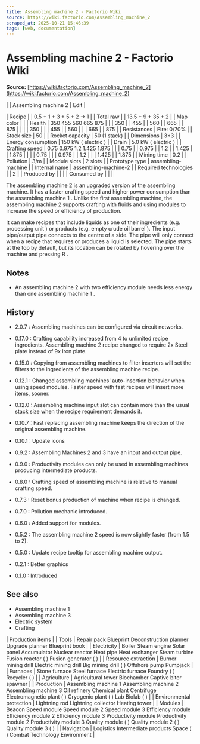 ```yaml
---
title: Assembling machine 2 - Factorio Wiki
source: https://wiki.factorio.com/Assembling_machine_2
scraped_at: 2025-10-21 15:46:39
tags: [web, documentation]
---
```


# Assembling machine 2 - Factorio Wiki

**Source:** [https://wiki.factorio.com/Assembling_machine_2](https://wiki.factorio.com/Assembling_machine_2)


|  | Assembling machine 2 | Edit |

| Recipe |
| 0.5 + 1 + 3 + 5 + 2 → 1 |
| Total raw |
| 13.5 + 9 + 35 + 2 |
| Map color |  |
| Health | 350 455 560 665 875 |  |  | 350 |  | 455 |  | 560 |  | 665 |  | 875 |
|  |  | 350 |
|  | 455 |  | 560 |
|  | 665 |  | 875 |
| Resistances | Fire: 0/70% |
| Stack size | 50 |
| Rocket capacity | 50 (1 stack) |
| Dimensions | 3×3 |
| Energy consumption | 150 kW ( electric ) |
| Drain | 5.0 kW ( electric ) |
| Crafting speed | 0.75 0.975 1.2 1.425 1.875 |  |  | 0.75 |  | 0.975 |  | 1.2 |  | 1.425 |  | 1.875 |
|  |  | 0.75 |
|  | 0.975 |  | 1.2 |
|  | 1.425 |  | 1.875 |
| Mining time | 0.2 |
| Pollution | 3/m |
| Module slots | 2 slots |
| Prototype type | assembling-machine |
| Internal name | assembling-machine-2 |
| Required technologies |
| 2 |
| Produced by |
|  |
| Consumed by |
|  |

The assembling machine 2 is an upgraded version of the assembling machine. It has a faster crafting speed and higher power consumption than the assembling machine 1 . Unlike the first assembling machine, the assembling machine 2 supports crafting with fluids and using modules to increase the speed or efficiency of production.

It can make recipes that include liquids as one of their ingredients (e.g. processing unit ) or products (e.g. empty crude oil barrel ). The input pipe/output pipe connects to the centre of a side. The pipe will only connect when a recipe that requires or produces a liquid is selected. The pipe starts at the top by default, but its location can be rotated by hovering over the machine and pressing R .

## Notes

- An assembling machine 2 with two efficiency module needs less energy than one assembling machine 1 .

## History

- 2.0.7 : Assembling machines can be configured via circuit networks.

- 0.17.0 : Crafting capability increased from 4 to unlimited recipe ingredients. Assembling machine 2 recipe changed to require 2x Steel plate instead of 9x Iron plate.

- 0.15.0 : Copying from assembling machines to filter inserters will set the filters to the ingredients of the assembling machine recipe.

- 0.12.1 : Changed assembling machines' auto-insertion behavior when using speed modules. Faster speed with fast recipes will insert more items, sooner.

- 0.12.0 : Assembling machine input slot can contain more than the usual stack size when the recipe requirement demands it.

- 0.10.7 : Fast replacing assembling machine keeps the direction of the original assembling machine.

- 0.10.1 : Update icons

- 0.9.2 : Assembling Machines 2 and 3 have an input and output pipe.

- 0.9.0 : Productivity modules can only be used in assembling machines producing intermediate products.

- 0.8.0 : Crafting speed of assembling machine is relative to manual crafting speed.

- 0.7.3 : Reset bonus production of machine when recipe is changed.

- 0.7.0 : Pollution mechanic introduced.

- 0.6.0 : Added support for modules.

- 0.5.2 : The assembling machine 2 speed is now slightly faster (from 1.5 to 2).

- 0.5.0 : Update recipe tooltip for assembling machine output.

- 0.2.1 : Better graphics

- 0.1.0 : Introduced

## See also

- Assembling machine 1
- Assembling machine 3
- Electric system
- Crafting

| Production items |
| Tools | Repair pack Blueprint Deconstruction planner Upgrade planner Blueprint book |
| Electricity | Boiler Steam engine Solar panel Accumulator Nuclear reactor Heat pipe Heat exchanger Steam turbine Fusion reactor ( ) Fusion generator ( ) |
| Resource extraction | Burner mining drill Electric mining drill Big mining drill ( ) Offshore pump Pumpjack |
| Furnaces | Stone furnace Steel furnace Electric furnace Foundry ( ) Recycler ( ) |
| Agriculture | Agricultural tower Biochamber Captive biter spawner |
| Production | Assembling machine 1 Assembling machine 2 Assembling machine 3 Oil refinery Chemical plant Centrifuge Electromagnetic plant ( ) Cryogenic plant ( ) Lab Biolab ( ) |
| Environmental protection | Lightning rod Lightning collector Heating tower |
| Modules | Beacon Speed module Speed module 2 Speed module 3 Efficiency module Efficiency module 2 Efficiency module 3 Productivity module Productivity module 2 Productivity module 3 Quality module ( ) Quality module 2 ( ) Quality module 3 ( ) |
| Navigation | Logistics Intermediate products Space ( ) Combat Technology Environment |
